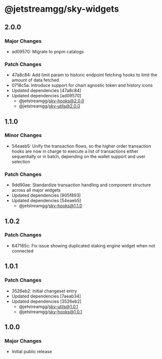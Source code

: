 # @jetstreamgg/sky-widgets

## 2.0.0

### Major Changes

- ad09570: Migrate to pnpm catalogs

### Patch Changes

- 47a8c84: Add limit param to historic endpoint fetching hooks to limit the amount of data fetched
- 0718c5a: Introduce support for chain agnostic token and history icons
- Updated dependencies [47a8c84]
- Updated dependencies [ad09570]
  - @jetstreamgg/sky-hooks@2.0.0
  - @jetstreamgg/sky-utils@2.0.0

## 1.1.0

### Minor Changes

- 54eaeb5: Unify the transaction flows, so the higher order transaction hooks are now in charge to execute a list of transactions either sequentially or in batch, depending on the wallet support and user selection

### Patch Changes

- 9dd90ae: Standardize transaction handling and component structure across all major widgets
- Updated dependencies [905f893]
- Updated dependencies [54eaeb5]
  - @jetstreamgg/sky-hooks@1.1.0

## 1.0.2

### Patch Changes

- 647165c: Fix issue showing duplicated staking engine widget when not connected

## 1.0.1

### Patch Changes

- 3526eb2: initial changeset entry
- Updated dependencies [7aeab34]
- Updated dependencies [3526eb2]
  - @jetstreamgg/sky-utils@1.0.1
  - @jetstreamgg/sky-hooks@1.0.1

## 1.0.0

### Major Changes

- Initial public release
